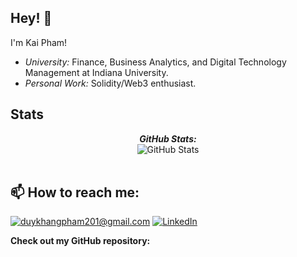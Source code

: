 <h2>Hey! 👋</h2>

I'm Kai Pham!
- <i>University:</i> Finance, Business Analytics, and Digital Technology Management at Indiana University. 
- <i>Personal Work:</i> Solidity/Web3 enthusiast.

<h2>Stats</h2>

<div>
  <p align="center">
  <b><em>GitHub Stats:</em></b> <br/>
    <img src="https://github-readme-streak-stats.herokuapp.com/?user=duykhangpham201" alt="GitHub Stats" /> <br/><br/>
  </p>
</div>

<h2>📫 How to reach me:</h2>

<a href="mailto:duykhangpham201@gmail.com">![duykhangpham201@gmail.com](https://img.shields.io/badge/Gmail-D14836?style=for-the-badge&logo=gmail&logoColor=white)</a> <a href="https://www.linkedin.com/in/phamduykhang/">![LinkedIn](https://img.shields.io/badge/LinkedIn-0077B5?style=for-the-badge&logo=linkedin&logoColor=white)</a>


__Check out my GitHub repository:__
